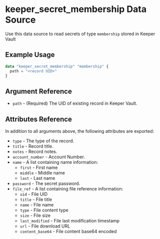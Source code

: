 # keeper_secret_membership Data Source

Use this data source to read secrets of type `membership` stored in Keeper Vault

## Example Usage

```terraform
data "keeper_secret_membership" "membership" {
  path = "<record UID>"
}
```

## Argument Reference

* `path` - (Required) The UID of existing record in Keeper Vault.

## Attributes Reference

In addition to all arguments above, the following attributes are exported:

* `type` - The type of the record.
* `title` - Record title.
* `notes` - Record notes.
* `account_number` - Account Number.
* `name` - A list containing name information:
  - `first` - First name
  - `middle` - Middle name
  - `last` - Last name
* `password` - The secret password.
* `file_ref` - A list containing file reference information:
  - `uid` - File UID
  - `title` - File title
  - `name` - File name
  - `type` - File content type
  - `size` - File size
  - `last_modified` - File last modification timestamp
  - `url` - File download URL
  - `content_base64` - File content base64 encoded
